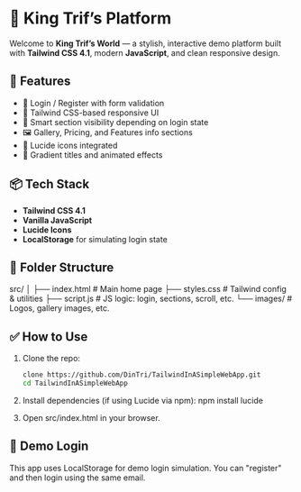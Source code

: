 # 👑 King Trif’s Platform

Welcome to **King Trif’s World** — a stylish, interactive demo platform built with **Tailwind CSS 4.1**, modern **JavaScript**, and clean responsive design.

## 🚀 Features

- 🔐 Login / Register with form validation
- 🎨 Tailwind CSS-based responsive UI
- 🧠 Smart section visibility depending on login state
- 🖼️ Gallery, Pricing, and Features info sections
- 🦁 Lucide icons integrated
- 🌈 Gradient titles and animated effects

## 📦 Tech Stack

- **Tailwind CSS 4.1**
- **Vanilla JavaScript**
- **Lucide Icons**
- **LocalStorage** for simulating login state

## 📂 Folder Structure
src/
│
├── index.html # Main home page
├── styles.css # Tailwind config & utilities
├── script.js # JS logic: login, sections, scroll, etc.
└── images/ # Logos, gallery images, etc.


## ✅ How to Use

1. Clone the repo:
   ```bash
   clone https://github.com/DinTri/TailwindInASimpleWebApp.git 
   cd TailwindInASimpleWebApp

2. Install dependencies (if using Lucide via npm):
npm install lucide

3. Open src/index.html in your browser.

## 🔐 Demo Login
This app uses LocalStorage for demo login simulation.
You can "register" and then login using the same email.
